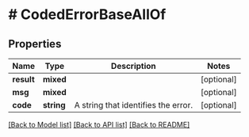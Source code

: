 # # CodedErrorBaseAllOf

## Properties

Name | Type | Description | Notes
------------ | ------------- | ------------- | -------------
**result** | **mixed** |  | [optional]
**msg** | **mixed** |  | [optional]
**code** | **string** | A string that identifies the error. | [optional]

[[Back to Model list]](../../README.md#models) [[Back to API list]](../../README.md#endpoints) [[Back to README]](../../README.md)

